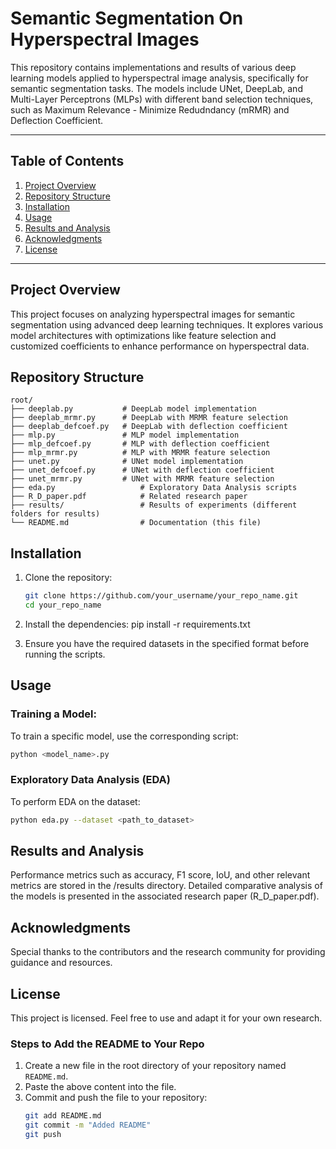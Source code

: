 # Semantic Segmentation On Hyperspectral Images

This repository contains implementations and results of various deep learning models applied to hyperspectral image analysis, specifically for semantic segmentation tasks. The models include UNet, DeepLab, and Multi-Layer Perceptrons (MLPs) with different band selection techniques, such as Maximum Relevance - Minimize Redudndancy (mRMR) and Deflection Coefficient.

---

## Table of Contents
1. [Project Overview](#project-overview)
2. [Repository Structure](#repository-structure)
3. [Installation](#installation)
4. [Usage](#usage)
5. [Results and Analysis](#results-and-analysis)
6. [Acknowledgments](#acknowledgments)
7. [License](#license)

---

## Project Overview

This project focuses on analyzing hyperspectral images for semantic segmentation using advanced deep learning techniques. It explores various model architectures with optimizations like feature selection and customized coefficients to enhance performance on hyperspectral data.

## Repository Structure

```plaintext
root/
├── deeplab.py           # DeepLab model implementation
├── deeplab_mrmr.py      # DeepLab with MRMR feature selection
├── deeplab_defcoef.py   # DeepLab with deflection coefficient
├── mlp.py               # MLP model implementation
├── mlp_defcoef.py       # MLP with deflection coefficient
├── mlp_mrmr.py          # MLP with MRMR feature selection
├── unet.py              # UNet model implementation
├── unet_defcoef.py      # UNet with deflection coefficient
├── unet_mrmr.py         # UNet with MRMR feature selection
├── eda.py                   # Exploratory Data Analysis scripts
├── R_D_paper.pdf            # Related research paper
├── results/                 # Results of experiments (different folders for results)
└── README.md                # Documentation (this file)
```

## Installation

1. Clone the repository:
   ```bash
   git clone https://github.com/your_username/your_repo_name.git
   cd your_repo_name
      ```
   
2. Install the dependencies:
pip install -r requirements.txt

3. Ensure you have the required datasets in the specified format before running the scripts.

## Usage
### Training a Model: 
To train a specific model, use the corresponding script:
```bash
python <model_name>.py
```

### Exploratory Data Analysis (EDA)
To perform EDA on the dataset:
```bash
python eda.py --dataset <path_to_dataset>
```

## Results and Analysis
Performance metrics such as accuracy, F1 score, IoU, and other relevant metrics are stored in the /results directory.
Detailed comparative analysis of the models is presented in the associated research paper (R_D_paper.pdf).

## Acknowledgments
Special thanks to the contributors and the research community for providing guidance and resources.

## License
This project is licensed. Feel free to use and adapt it for your own research.


### Steps to Add the README to Your Repo
1. Create a new file in the root directory of your repository named `README.md`.
2. Paste the above content into the file.
3. Commit and push the file to your repository:
   ```bash
   git add README.md
   git commit -m "Added README"
   git push
